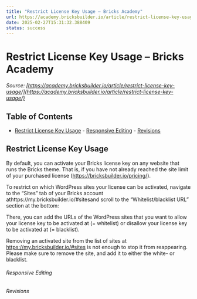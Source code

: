 ```yaml
---
title: "Restrict License Key Usage – Bricks Academy"
url: https://academy.bricksbuilder.io/article/restrict-license-key-usage/
date: 2025-02-27T15:31:32.388409
status: success
---
```


# Restrict License Key Usage – Bricks Academy

*Source: [https://academy.bricksbuilder.io/article/restrict-license-key-usage/](https://academy.bricksbuilder.io/article/restrict-license-key-usage/)*

## Table of Contents

- [Restrict License Key Usage](#restrict-license-key-usage)
        - [Responsive Editing](#responsive-editing)
        - [Revisions](#revisions)

## Restrict License Key Usage

By default, you can activate your Bricks license key on any website that runs the Bricks theme. That is, if you have not already reached the site limit of your purchased license (https://bricksbuilder.io/pricing/).

To restrict on which WordPress sites your license can be activated, navigate to the “Sites” tab of your Bricks account athttps://my.bricksbuilder.io/#sitesand scroll to the “Whitelist/blacklist URL” section at the bottom:

There, you can add the URLs of the WordPress sites that you want to allow your license key to be activated at (= whitelist) or disallow your license key to be activated at (= blacklist).

Removing an activated site from the list of sites at https://my.bricksbuilder.io/#sites is not enough to stop it from reappearing. Please make sure to remove the site, and add it to either the white- or blacklist.

###### Responsive Editing

###### Revisions

